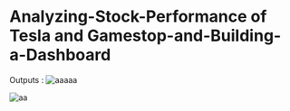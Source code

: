 # Analyzing-Stock-Performance of Tesla and Gamestop-and-Building-a-Dashboard

 Outputs :
![aaaaa](https://github.com/aditya4606-iitg/project/assets/128300978/ee051be1-f5c7-45db-a9e7-a4caa8eb5003)


![aa](https://github.com/aditya4606-iitg/project/assets/128300978/d843a633-faaf-447a-b8b4-c65096018486)


